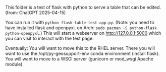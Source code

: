 
This folder is a test of flask with python to serve a table that can be edited.
(from: ChatGPT 2025-04-15)

You can run it with `python flask-table-test-app.py`.
(Note: you need to have installed flask and openpyxl, on Arch: `sudo pacman -S python-flask python-openpyxl`.)
This will start a webserver on http://127.0.0.1:5000 which you can visit to interact with the test page.

Eventually:
You will want to move this to the RHEL server. There you will want to use the /opt/py-geosupport-env conda environment (install flask).
You will want to move to a WSGI server (gunicorn or mod_wsgi Apache module).





